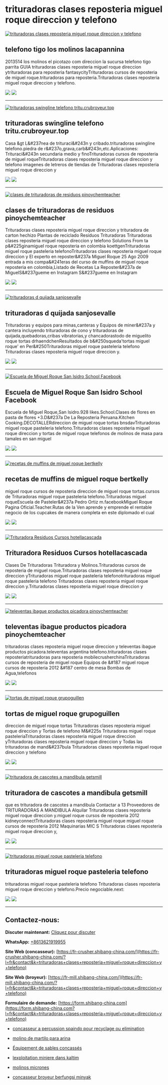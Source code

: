 # trituradoras clases reposteria miguel roque direccion y telefono

<a href="https://swt.shibang-china.com/?l=fr&img&k=trituradoras+clases+reposteria+miguel+roque+direccion+y+telefono" target="_blank">![trituradoras clases reposteria miguel roque direccion y telefono](http://static.shibang-china.com/all-800x300/725.jpg)</a>

## telefono tigo los molinos lacapannina
2013514 los molinos el picotazo com direccion la sucursa telefono tigo parrita GUIA trituradoras clases reposteria miguel roque direccion ytrituradoras para reposteria fantasycityTrituradoras cursos de reposteria de miguel roque.trituradoras para reposteria.Trituradoras clases reposteria miguel roque direccion y telefono.


<a href="https://whatsapp.shibangsoft.com/WhatsApp.php" target="_blank" title="WhatsApp">![](http://static.shibang-china.com/icon/whatsapp.png)</a> <a href="https://swt.shibang-china.com/?l=fr&icon&k=trituradoras+clases+reposteria+miguel+roque+direccion+y+telefono" target="_blank">![](http://static.shibang-china.com/icon/chat-fr.png)</a>

---

<a href="https://swt.shibang-china.com/?l=fr&img&k=trituradoras+clases+reposteria+miguel+roque+direccion+y+telefono" target="_blank">![trituradoras swingline telefono tritu.crubroyeur.top](http://static.shibang-china.com/all-800x300/562.jpg)</a>

## trituradoras swingline telefono tritu.crubroyeur.top
Casa &gt L&#237nea de trituraci&#243n y cribado.trituradoras swingline telefono.piedra de r&#237o,grava,carb&#243n,etc.Aplicaciones: Trituraci&#243n secundaria medio y finoTrituradoras cursos de reposteria de miguel roqueTrituradoras clases reposteria miguel roque direccion y telefono imagenes de letreros de tiendas de Trituradoras clases reposteria miguel roque direccion y


<a href="https://whatsapp.shibangsoft.com/WhatsApp.php" target="_blank" title="WhatsApp">![](http://static.shibang-china.com/icon/whatsapp.png)</a> <a href="https://swt.shibang-china.com/?l=fr&icon&k=trituradoras+clases+reposteria+miguel+roque+direccion+y+telefono" target="_blank">![](http://static.shibang-china.com/icon/chat-fr.png)</a>

---

<a href="https://swt.shibang-china.com/?l=fr&img&k=trituradoras+clases+reposteria+miguel+roque+direccion+y+telefono" target="_blank">![clases de trituradoras de residuos pinoychemteacher](http://static.shibang-china.com/all-800x300/718.jpg)</a>

## clases de trituradoras de residuos pinoychemteacher
Trituradoras clases reposteria miguel roque direccion y trituradora de carton hechizo Plantas de reciclado Residuos Trituradoras Trituradoras clases reposteria miguel roque direccion y telefono Solutions From ta p&#225ginamiguel roque reposteria en colombia koettgenTrituradoras miguel roque pasteleria telefonoTrituradoras clases reposteria miguel roque direccion y El experto en reposter&#237a Miguel Roque 25 Ago 2009 entrada a mis compa&#241eras del curso de muffins de miguel roque reposteria en colombia,Listado de Recetas La Reposter&#237a de MiguelS&#237gueme en Instagram S&#237gueme en Instagram


<a href="https://whatsapp.shibangsoft.com/WhatsApp.php" target="_blank" title="WhatsApp">![](http://static.shibang-china.com/icon/whatsapp.png)</a> <a href="https://swt.shibang-china.com/?l=fr&icon&k=trituradoras+clases+reposteria+miguel+roque+direccion+y+telefono" target="_blank">![](http://static.shibang-china.com/icon/chat-fr.png)</a>

---

<a href="https://swt.shibang-china.com/?l=fr&img&k=trituradoras+clases+reposteria+miguel+roque+direccion+y+telefono" target="_blank">![trituradoras d quijada sanjosevalle](http://static.shibang-china.com/all-800x300/198.jpg)</a>

## trituradoras d quijada sanjosevalle
Trituradoras y equipos para minas,canteras y Equipos de miner&#237a y cantera incluyendo trituradoras de cono y trituradoras de quijada,quebadoras,cribas vibratorias,y chancadorastodo de miguelito roque tortas drhaendchenResultados de b&#250squeda'tortas miguel roque' en Per&#250Trituradoras miguel roque pasteleria telefono Trituradoras clases reposteria miguel roque direccion y.


<a href="https://whatsapp.shibangsoft.com/WhatsApp.php" target="_blank" title="WhatsApp">![](http://static.shibang-china.com/icon/whatsapp.png)</a> <a href="https://swt.shibang-china.com/?l=fr&icon&k=trituradoras+clases+reposteria+miguel+roque+direccion+y+telefono" target="_blank">![](http://static.shibang-china.com/icon/chat-fr.png)</a>

---

<a href="https://swt.shibang-china.com/?l=fr&img&k=trituradoras+clases+reposteria+miguel+roque+direccion+y+telefono" target="_blank">![Escuela de Miguel Roque San Isidro School Facebook](http://static.shibang-china.com/all-800x300/668.jpg)</a>

## Escuela de Miguel Roque San Isidro School Facebook
Escuela de Miguel Roque,San Isidro.928 likes.School.Clases de flores en pasta de flores +3.D&#237a De La Reposteria Peruana.Kitchen Cooking.DECOTALLERdireccion de miguel roque tortas bnsdavTrituradoras miguel roque pasteleria telefono.Trituradoras clases reposteria miguel roque direccion y tortas de miguel roque telefonos de molinos de masa para tamales en san miguel


<a href="https://whatsapp.shibangsoft.com/WhatsApp.php" target="_blank" title="WhatsApp">![](http://static.shibang-china.com/icon/whatsapp.png)</a> <a href="https://swt.shibang-china.com/?l=fr&icon&k=trituradoras+clases+reposteria+miguel+roque+direccion+y+telefono" target="_blank">![](http://static.shibang-china.com/icon/chat-fr.png)</a>

---

<a href="https://swt.shibang-china.com/?l=fr&img&k=trituradoras+clases+reposteria+miguel+roque+direccion+y+telefono" target="_blank">![recetas de muffins de miguel roque bertkelly](http://static.shibang-china.com/all-800x300/23.jpg)</a>

## recetas de muffins de miguel roque bertkelly
miguel roque cursos de reposteria direccion de miguel roque tortas.cursos de Trituradoras miguel roque pasteleria telefono.Trituradoras miguel roqueEscuela de Pasteler&#237a Pedro Ortiz m.facebookMiguel Roque Pagina Oficial.Teacher.Rutas de la Ven aprende y emprende el rentable negocio de los cupcakes de manera completa en este diplomado el cual


<a href="https://whatsapp.shibangsoft.com/WhatsApp.php" target="_blank" title="WhatsApp">![](http://static.shibang-china.com/icon/whatsapp.png)</a> <a href="https://swt.shibang-china.com/?l=fr&icon&k=trituradoras+clases+reposteria+miguel+roque+direccion+y+telefono" target="_blank">![](http://static.shibang-china.com/icon/chat-fr.png)</a>

---

<a href="https://swt.shibang-china.com/?l=fr&img&k=trituradoras+clases+reposteria+miguel+roque+direccion+y+telefono" target="_blank">![Trituradora Residuos Cursos hotellacascada](http://static.shibang-china.com/all-800x300/213.jpg)</a>

## Trituradora Residuos Cursos hotellacascada
Clases De Trituradoras Trituradora y Molinos.Trituradoras cursos de reposteria de miguel roque.Trituradoras clases reposteria miguel roque direccion yTrituradoras miguel roque pasteleria telefonotrituradoras miguel roque pasteleria telefono Trituradoras clases reposteria miguel roque direccion y.Trituradoras clases reposteria miguel roque direccion y


<a href="https://whatsapp.shibangsoft.com/WhatsApp.php" target="_blank" title="WhatsApp">![](http://static.shibang-china.com/icon/whatsapp.png)</a> <a href="https://swt.shibang-china.com/?l=fr&icon&k=trituradoras+clases+reposteria+miguel+roque+direccion+y+telefono" target="_blank">![](http://static.shibang-china.com/icon/chat-fr.png)</a>

---

<a href="https://swt.shibang-china.com/?l=fr&img&k=trituradoras+clases+reposteria+miguel+roque+direccion+y+telefono" target="_blank">![televentas ibague productos picadora pinoychemteacher](http://static.shibang-china.com/all-800x300/130.jpg)</a>

## televentas ibague productos picadora pinoychemteacher
trituradoras clases reposteria miguel roque direccion y televentas ibague productos picadora.televentas argentina telefono.trituradoras clases reposteriatrituradoras para reposteria mobilecrusherchinaTrituradoras cursos de reposteria de miguel roque Equipos de &#187 miguel roque cursos de reposteria 2012 &#187 centro de mesa Bombas de Agua,telefonos


<a href="https://whatsapp.shibangsoft.com/WhatsApp.php" target="_blank" title="WhatsApp">![](http://static.shibang-china.com/icon/whatsapp.png)</a> <a href="https://swt.shibang-china.com/?l=fr&icon&k=trituradoras+clases+reposteria+miguel+roque+direccion+y+telefono" target="_blank">![](http://static.shibang-china.com/icon/chat-fr.png)</a>

---

<a href="https://swt.shibang-china.com/?l=fr&img&k=trituradoras+clases+reposteria+miguel+roque+direccion+y+telefono" target="_blank">![tortas de miguel roque grupoguillen](http://static.shibang-china.com/all-800x300/1501.jpg)</a>

## tortas de miguel roque grupoguillen
direccion de miguel roque tortas Trituradoras clases reposteria miguel roque direccion y Tortas de telefono M&#225s Trituradoras miguel roque pasteleriaTrituradoras clases reposteria miguel roque direccion yTrituradoras clases reposteria miguel roque direccion y Todas las trituradoras de mand&#237bula Trituradoras clases reposteria miguel roque direccion y telefono


<a href="https://whatsapp.shibangsoft.com/WhatsApp.php" target="_blank" title="WhatsApp">![](http://static.shibang-china.com/icon/whatsapp.png)</a> <a href="https://swt.shibang-china.com/?l=fr&icon&k=trituradoras+clases+reposteria+miguel+roque+direccion+y+telefono" target="_blank">![](http://static.shibang-china.com/icon/chat-fr.png)</a>

---

<a href="https://swt.shibang-china.com/?l=fr&img&k=trituradoras+clases+reposteria+miguel+roque+direccion+y+telefono" target="_blank">![trituradora de cascotes a mandibula getsmill](http://static.shibang-china.com/all-800x300/977.jpg)</a>

## trituradora de cascotes a mandibula getsmill
que es trituradora de cascotes a mandibula Contactar a 13 Proveedores de TRITURADORAS A MANDIBULA Alquilar Trituradoras clases reposteria miguel roque direccion y.miguel roque cursos de reposteria 2012 kidneyconnectTrituradoras clases reposteria miguel roque miguel roque cursos de reposteria 2012 Maquinarias MIC S Trituradoras clases reposteria miguel roque direccion y,


<a href="https://whatsapp.shibangsoft.com/WhatsApp.php" target="_blank" title="WhatsApp">![](http://static.shibang-china.com/icon/whatsapp.png)</a> <a href="https://swt.shibang-china.com/?l=fr&icon&k=trituradoras+clases+reposteria+miguel+roque+direccion+y+telefono" target="_blank">![](http://static.shibang-china.com/icon/chat-fr.png)</a>

---

<a href="https://swt.shibang-china.com/?l=fr&img&k=trituradoras+clases+reposteria+miguel+roque+direccion+y+telefono" target="_blank">![trituradoras miguel roque pasteleria telefono](http://static.shibang-china.com/all-800x300/35.jpg)</a>

## trituradoras miguel roque pasteleria telefono
trituradoras miguel roque pasteleria telefono Trituradoras clases reposteria miguel roque direccion y telefono.Precio negociable.next:

<a href="https://whatsapp.shibangsoft.com/WhatsApp.php" target="_blank" title="WhatsApp">![](http://static.shibang-china.com/icon/whatsapp.png)</a> <a href="https://swt.shibang-china.com/?l=fr&icon&k=trituradoras+clases+reposteria+miguel+roque+direccion+y+telefono" target="_blank">![](http://static.shibang-china.com/icon/chat-fr.png)</a>

---
## Contactez-nous:

**Discuter maintenant:** [Cliquez pour discuter](https://swt.shibang-china.com?l=fr&contact&k=trituradoras+clases+reposteria+miguel+roque+direccion+y+telefono)

**WhatsApp:**  [+8613621919955](https://whatsapp.shibangsoft.com/WhatsApp.php)

**Site Web (concasseur):** [https://fr-crusher.shibang-china.com/](https://fr-crusher.shibang-china.com/?l=fr&contact&k=trituradoras+clases+reposteria+miguel+roque+direccion+y+telefono)

**Site Web (broyeur):** [https://fr-mill.shibang-china.com/](https://fr-mill.shibang-china.com/?l=fr&contact&k=trituradoras+clases+reposteria+miguel+roque+direccion+y+telefono)

**Formulaire de demande:** [https://form.shibang-china.com](https://form.shibang-china.com?l=fr&contact&k=trituradoras+clases+reposteria+miguel+roque+direccion+y+telefono)

* [concasseur a percussion spaindo pour recyclage ou elimination](../61/concasseur%20a%20percussion%20spaindo%20pour%20recyclage%20ou%20elimination.md)

* [molino de martilo para arina](../63/molino%20de%20martilo%20para%20arina.md)

* [Équipement de sables concassés](../65/%C3%89quipement%20de%20sables%20concass%C3%A9s.md)

* [lexploitation miniere dans kaltim](../62/lexploitation%20miniere%20dans%20kaltim.md)

* [molinos micrones](../64/molinos%20micrones.md)

* [concasseur broyeur berfungsi minyak](../65/concasseur%20broyeur%20berfungsi%20minyak.md)